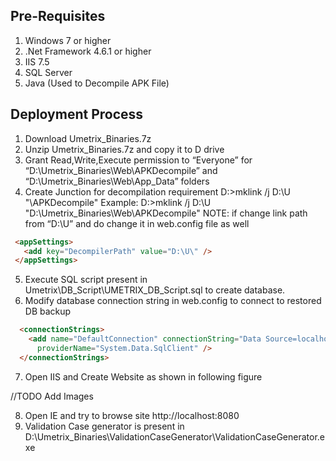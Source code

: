 ## Pre-Requisites ## 
1.	Windows 7 or higher 
2.	.Net Framework 4.6.1 or higher
3.	IIS 7.5
4.	SQL Server
5.	Java  (Used to Decompile APK File)

## Deployment Process ## 
1.	Download Umetrix_Binaries.7z
2.	Unzip Umetrix_Binaries.7z and copy it to D drive
3.	Grant Read,Write,Execute permission to “Everyone”  for  “D:\Umetrix_Binaries\Web\APKDecompile” and “D:\Umetrix_Binaries\Web\App_Data” folders
4.	Create Junction for decompilation requirement
D:\>mklink /j D:\U "<PathWhereUmetrixWebIsCopied>\APKDecompile"
Example:
D:\>mklink /j D:\U "D:\Umetrix_Binaries\Web\APKDecompile"
NOTE: if change link path from “D:\U” and do change it in web.config file as well
 ```html
  <appSettings>
    <add key="DecompilerPath" value="D:\U\" />
  </appSettings>
```
5.	Execute SQL script present in Umetrix\DB_Script\UMETRIX_DB_Script.sql to create database.
6.	Modify database connection string in web.config to connect to restored DB backup
```html
  <connectionStrings>
    <add name="DefaultConnection" connectionString="Data Source=localhost;Initial Catalog=Umetrix;User Id=sa; Password=ppm;"
      providerName="System.Data.SqlClient" />
  </connectionStrings>
```
7.	Open IIS and Create Website as shown in following figure


//TODO Add Images

8.	Open IE and try to browse site http://localhost:8080 
9.	Validation Case generator is present in D:\Umetrix_Binaries\ValidationCaseGenerator\ValidationCaseGenerator.exe


